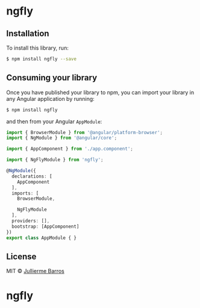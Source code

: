 # ngfly

## Installation

To install this library, run:

```bash
$ npm install ngfly --save
```

## Consuming your library

Once you have published your library to npm, you can import your library in any Angular application by running:

```bash
$ npm install ngfly
```

and then from your Angular `AppModule`:

```typescript
import { BrowserModule } from '@angular/platform-browser';
import { NgModule } from '@angular/core';

import { AppComponent } from './app.component';

import { NgFlyModule } from 'ngfly';

@NgModule({
  declarations: [
    AppComponent
  ],
  imports: [
    BrowserModule,

    NgFlyModule
  ],
  providers: [],
  bootstrap: [AppComponent]
})
export class AppModule { }
```

## License

MIT © [Jullierme Barros](mailto:julliermegyn@gmail.com)
# ngfly
